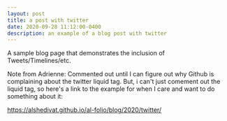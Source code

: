 ```yaml
---
layout: post
title: a post with twitter
date: 2020-09-28 11:12:00-0400
description: an example of a blog post with twitter
---
```

A sample blog page that demonstrates the inclusion of Tweets/Timelines/etc.

Note from Adrienne: Commented out until I can figure out why Github is complaining about the twitter liquid tag. 
But, i can't just comement out the liquid tag, so here's a link to the example for when I care and want to do something about it: 

https://alshedivat.github.io/al-folio/blog/2020/twitter/

